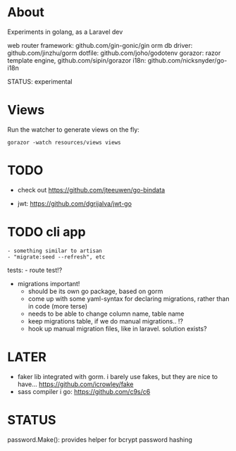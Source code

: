 # About

Experiments in golang, as a Laravel dev



web router framework: github.com/gin-gonic/gin
orm db driver: github.com/jinzhu/gorm
dotfile: github.com/joho/godotenv
gorazor: razor template engine, github.com/sipin/gorazor
i18n: github.com/nicksnyder/go-i18n

STATUS: experimental


# Views

Run the watcher to generate views on the fly:

    gorazor -watch resources/views views


# TODO

- check out https://github.com/jteeuwen/go-bindata

- jwt: https://github.com/dgrijalva/jwt-go

# TODO cli app
    - something similar to artisan
    - "migrate:seed --refresh", etc


tests:
    - route test!?

- migrations important!
    - should be its own go package, based on gorm
    - come up with some yaml-syntax for declaring migrations, rather than in code (more terse)
    - needs to be able to change column name, table name
    - keep migrations table, if we do manual migrations.. !?
    - hook up manual migration files, like in laravel. solution exists?




# LATER

- faker lib integrated with gorm. i barely use fakes, but they are nice to have... https://github.com/icrowley/fake
- sass compiler i go: https://github.com/c9s/c6

# STATUS

password.Make(): provides helper for bcrypt password hashing
